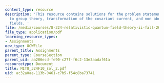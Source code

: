```yaml
---
content_type: resource
description: 'This resource contains solutions for the problem statements related
  to group theory, transformation of the covariant current, and non abelian gauge
  fields. '
file: /media/courses/8-324-relativistic-quantum-field-theory-ii-fall-2010/ac32a0ae113b0461c7b5f54c8ba73741_MIT8_324F10_sol_2.pdf
file_type: application/pdf
learning_resource_types:
- Assignments
ocw_type: OCWFile
parent_title: Assignments
parent_type: CourseSection
parent_uid: aa206ecd-fe90-c27f-f6c2-13e3aadaf61a
resourcetype: Document
title: MIT8_324F10_sol_2.pdf
uid: ac32a0ae-113b-0461-c7b5-f54c8ba73741
---
```

